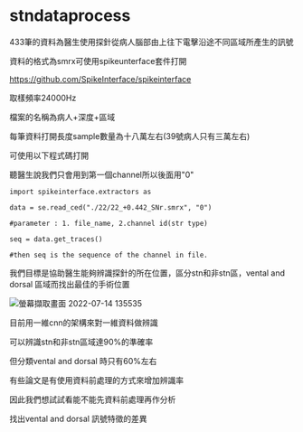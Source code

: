 # stndataprocess
433筆的資料為醫生使用探針從病人腦部由上往下電擊沿途不同區域所產生的訊號

資料的格式為smrx可使用spikeunterface套件打開

https://github.com/SpikeInterface/spikeinterface

取樣頻率24000Hz

檔案的名稱為病人+深度+區域

每筆資料打開長度sample數量為十八萬左右(39號病人只有三萬左右)

可使用以下程式碼打開

聽醫生說我們只會用到第一個channel所以後面用"0"

    import spikeinterface.extractors as 

    data = se.read_ced("./22/22_+0.442_SNr.smrx", "0")

    #parameter : 1. file_name, 2.channel id(str type)

    seq = data.get_traces()

    #then seq is the sequence of the channel in file.	


我們目標是協助醫生能夠辨識探針的所在位置，區分stn和非stn區，vental and dorsal 區域而找出最佳的手術位置

![螢幕擷取畫面 2022-07-14 135535](https://user-images.githubusercontent.com/77059184/181018370-fd5ed69b-e49b-4556-a7ef-c8fb6e56f8ad.png)

目前用一維cnn的架構來對一維資料做辨識

可以辨識stn和非stn區域達90%的準確率

但分類vental and dorsal 時只有60%左右

有些論文是有使用資料前處理的方式來增加辨識率

因此我們想試試看能不能先資料前處理再作分析

找出vental and dorsal 訊號特徵的差異



